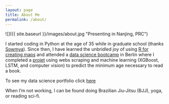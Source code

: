 ```yaml
---
layout: page
title: About Me
permalink: /about/
---
```


![]({{ site.baseurl }}/images/about.jpg "Presenting in Nanjing, PRC")


I started coding in Python at the age of 35 while in graduate school (thanks [Sowmya](https://www.linkedin.com/in/sowmya-vajjala-2a38734/)). Since then, I have learned the unbridled joy of using [R for creating maps](https://educators-r-learners.netlify.app/) and attended a [data science bootcamp](https://youtu.be/BpOrMErz988) in Berlin where I completed a [projet](https://github.com/educatorsRlearners/book-maturity) using webs scraping and machine learning (XGBoost, LSTM, and computer vision) to predict the minimum age necessary to read a book.

To  see my data science portfolio click [here](https://educatorsrlearners.github.io/portfolio.github.io/)

When I’m not working, I can be found doing Brazilian Jiu-Jitsu (BJJ), yoga, or reading sci-fi.
